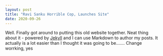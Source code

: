 ```yaml
---
layout: post
title: "Ravi Sanku Horrible Cop, Launches Site"
date: 2020-09-26
---
```


Well. Finally got around to putting this old website together. Neat thing about it - powered by [Jekyll](http://jekyllrb.com) and I can use Markdown to author my posts. It actually is a lot easier than I thought it was going to be.......
Change worrking, yes